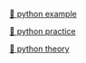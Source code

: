 [👀 python example](./python_example/)  
  
[👀 python practice](./python_practice/)  

[👀 python theory](./python_theory/)  